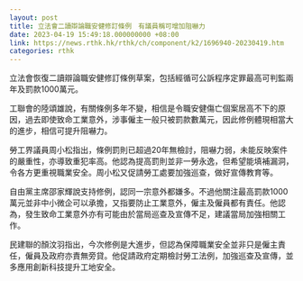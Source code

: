 ```yaml
---
layout: post
title: 立法會二讀辯論職安健修訂條例　有議員稱可增加阻嚇力
date: 2023-04-19 15:49:18.000000000 +08:00
link: https://news.rthk.hk/rthk/ch/component/k2/1696940-20230419.htm
categories: rthk
---
```


立法會恢復二讀辯論職安健修訂條例草案，包括經循可公訴程序定罪最高可判監兩年及罰款1000萬元。

工聯會的陸頌雄說，有關條例多年不變，相信是令職安健傷亡個案居高不下的原因，過去即使致命工業意外，涉事僱主一般只被罰款數萬元，因此修例體現相當大的進步，相信可提升阻嚇力。

勞工界議員周小松指出，條例罰則已超過20年無檢討，阻嚇力弱，未能反映案件的嚴重性，亦導致重犯率高。他認為提高罰則並非一勞永逸，但希望能填補漏洞，令各方更重視職業安全。周小松又促請勞工處要加強巡查，做好宣傳教育等。

自由黨主席邵家輝說支持修例，認同一宗意外都嫌多。不過他關注最高罰款1000萬元並非中小微企可以承擔，又指要防止工業意外，僱主及僱員都有責任。他認為，發生致命工業意外亦有可能由於當局巡查及宣傳不足，建議當局加強相關工作。

民建聯的顏汶羽指出，今次修例是大進步，但認為保障職業安全並非只是僱主責任，僱員及政府亦責無旁貸。他促請政府定期檢討勞工法例，加強巡查及宣傳，並多應用創新科技提升工地安全。
